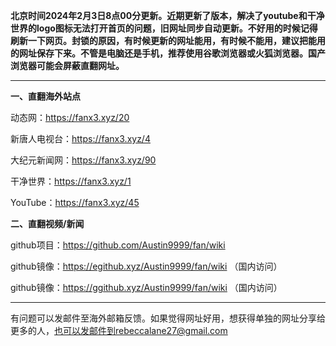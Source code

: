 **北京时间2024年2月3日8点00分更新。近期更新了版本，解决了youtube和干净世界的logo图标无法打开首页的问题，旧网址同步自动更新。不好用的时候记得刷新一下网页。封锁的原因，有时候更新的网址能用，有时候不能用，建议把能用的网址保存下来。不管是电脑还是手机，推荐使用谷歌浏览器或火狐浏览器。国产浏览器可能会屏蔽直翻网址。**

***

**一、直翻海外站点**

动态网：https://fanx3.xyz/20

新唐人电视台：https://fanx3.xyz/4

大纪元新闻网：https://fanx3.xyz/90

干净世界：https://fanx3.xyz/1

YouTube：https://fanx3.xyz/45

**二、直翻视频/新闻**

github项目：https://github.com/Austin9999/fan/wiki

github镜像：https://egithub.xyz/Austin9999/fan/wiki （国内访问）

github镜像：https://ggithub.xyz/Austin9999/fan/wiki （国内访问）

***


有问题可以发邮件至海外邮箱反馈。如果觉得网址好用，想获得单独的网址分享给更多的人，也可以发邮件到rebeccalane27@gmail.com
